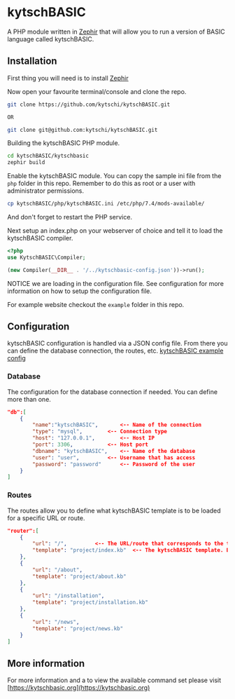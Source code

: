 # kytschBASIC

A PHP module written in [Zephir](https://zephir-lang.com/en) that will allow you to run a version of BASIC language called kytschBASIC.

## Installation

First thing you will need is to install [Zephir](https://docs.zephir-lang.com/0.12/en/installation)

Now open your favourite terminal/console and clone the repo.
```bash
git clone https://github.com/kytschi/kytschBASIC.git

OR

git clone git@github.com:kytschi/kytschBASIC.git
```

Building the kytschBASIC PHP module.
```bash
cd kytschBASIC/kytschbasic
zephir build
```

Enable the kytschBASIC module. You can copy the sample ini file from the `php` folder in this repo. Remember to do this as root or
a user with administrator permissions.
```bash
cp kytschBASIC/php/kytschBASIC.ini /etc/php/7.4/mods-available/
```

And don't forget to restart the PHP service.

Next setup an index.php on your webserver of choice and tell it to load the kytschBASIC compiler.
```php
<?php
use KytschBASIC\Compiler;

(new Compiler(__DIR__ . '/../kytschbasic-config.json'))->run();
```

NOTICE we are loading in the configuration file. See configuration for more information on how to setup the configuration file.

For example website checkout the `example` folder in this repo.

## Configuration

kytschBASIC configuration is handled via a JSON config file. From there you can define the database connection, the routes, etc.
[kytschBASIC example config](https://ironet.kytschi.com/kytschi/kytschBASIC/src/master/kytschbasic-config.example.json)

### Database

The configuration for the database connection if needed. You can define more than one.
```json
"db":[
	{
		"name":"kytschBASIC", 		<-- Name of the connection
		"type": "mysql", 		<-- Connection type
		"host": "127.0.0.1",		<-- Host IP
		"port": 3306,			<-- Host port
		"dbname": "kytschBASIC",	<-- Name of the database
		"user": "user",			<-- Username that has access
		"password": "password"		<-- Password of the user
	}
]
```

### Routes
The routes allow you to define what kytschBASIC template is to be loaded for a specific URL or route.
```json
"router":[
	{
		"url": "/",			<-- The URL/route that corresponds to the template.
		"template": "project/index.kb"	<-- The kytschBASIC template. Be sure to include its folder if its in one.
	},
	{
		"url": "/about",
		"template": "project/about.kb"
	},
	{
		"url": "/installation",
		"template": "project/installation.kb"
	},
	{
		"url": "/news",
		"template": "project/news.kb"
	}
]
```

## More information
For more information and a to view the available command set please visit [https://kytschbasic.org](https://kytschbasic.org)
